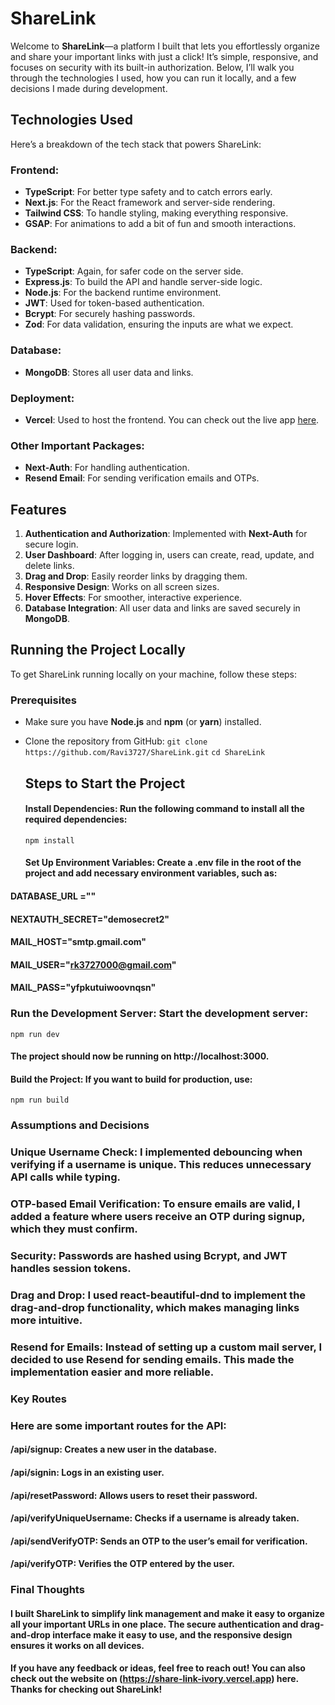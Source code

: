 # ShareLink

Welcome to **ShareLink**—a platform I built that lets you effortlessly organize and share your important links with just a click! It’s simple, responsive, and focuses on security with its built-in authorization. Below, I’ll walk you through the technologies I used, how you can run it locally, and a few decisions I made during development.

## Technologies Used

Here’s a breakdown of the tech stack that powers ShareLink:

### Frontend:
- **TypeScript**: For better type safety and to catch errors early.
- **Next.js**: For the React framework and server-side rendering.
- **Tailwind CSS**: To handle styling, making everything responsive.
- **GSAP**: For animations to add a bit of fun and smooth interactions.

### Backend:
- **TypeScript**: Again, for safer code on the server side.
- **Express.js**: To build the API and handle server-side logic.
- **Node.js**: For the backend runtime environment.
- **JWT**: Used for token-based authentication.
- **Bcrypt**: For securely hashing passwords.
- **Zod**: For data validation, ensuring the inputs are what we expect.

### Database:
- **MongoDB**: Stores all user data and links.

### Deployment:
- **Vercel**: Used to host the frontend. You can check out the live app [here](https://oj-sigma.vercel.app/).
  
### Other Important Packages:
- **Next-Auth**: For handling authentication.
- **Resend Email**: For sending verification emails and OTPs.

## Features

1. **Authentication and Authorization**: Implemented with **Next-Auth** for secure login.
2. **User Dashboard**: After logging in, users can create, read, update, and delete links.
3. **Drag and Drop**: Easily reorder links by dragging them.
4. **Responsive Design**: Works on all screen sizes.
5. **Hover Effects**: For smoother, interactive experience.
6. **Database Integration**: All user data and links are saved securely in **MongoDB**.

## Running the Project Locally

To get ShareLink running locally on your machine, follow these steps:

### Prerequisites
- Make sure you have **Node.js** and **npm** (or **yarn**) installed.
- Clone the repository from GitHub: 
  ```git clone https://github.com/Ravi3727/ShareLink.git``` 
  ```cd ShareLink```   

  ## Steps to Start the Project 
  #### Install Dependencies: Run the following command to install all the required dependencies:
  ```npm install``` 
  #### Set Up Environment Variables: Create a .env file in the root of the project and add necessary environment variables, such as:

#### DATABASE_URL =""  
#### NEXTAUTH_SECRET="demosecret2" 
#### MAIL_HOST="smtp.gmail.com" 
#### MAIL_USER="rk3727000@gmail.com" 
#### MAIL_PASS="yfpkutuiwoovnqsn"  

### Run the Development Server: Start the development server: 
```npm run dev```  
#### The project should now be running on http://localhost:3000. 

#### Build the Project: If you want to build for production, use: 
```npm run build```  

### Assumptions and Decisions  
### Unique Username Check: I implemented debouncing when verifying if a username is unique. This reduces unnecessary API calls while typing.  
### OTP-based Email Verification: To ensure emails are valid, I added a feature where users receive an OTP during signup, which they must confirm. 
### Security: Passwords are hashed using Bcrypt, and JWT handles session tokens. 
### Drag and Drop: I used react-beautiful-dnd to implement the drag-and-drop functionality, which makes managing links more intuitive. 
### Resend for Emails: Instead of setting up a custom mail server, I decided to use Resend for sending emails. This made the implementation easier and more reliable. 
### Key Routes 

### Here are some important routes for the API:

#### /api/signup: Creates a new user in the database. 
#### /api/signin: Logs in an existing user. 
#### /api/resetPassword: Allows users to reset their password. 
#### /api/verifyUniqueUsername: Checks if a username is already taken. 
#### /api/sendVerifyOTP: Sends an OTP to the user’s email for verification. 
#### /api/verifyOTP: Verifies the OTP entered by the user. 

### Final Thoughts 
#### I built ShareLink to simplify link management and make it easy to organize all your important URLs in one place. The secure authentication and drag-and-drop interface make it easy to use, and the responsive design ensures it works on all devices. 

#### If you have any feedback or ideas, feel free to reach out! You can also check out the website on (https://share-link-ivory.vercel.app) here. Thanks for checking out ShareLink!  
